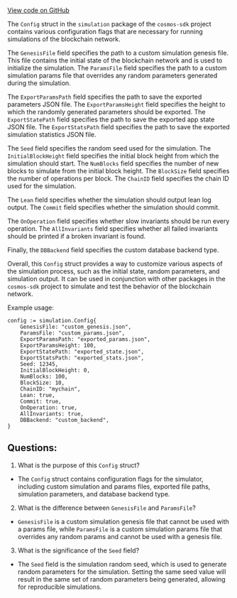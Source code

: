 [View code on GitHub](https://github.com/cosmos/cosmos-sdk/blob/main/types/simulation/config.go)

The `Config` struct in the `simulation` package of the `cosmos-sdk` project contains various configuration flags that are necessary for running simulations of the blockchain network. 

The `GenesisFile` field specifies the path to a custom simulation genesis file. This file contains the initial state of the blockchain network and is used to initialize the simulation. The `ParamsFile` field specifies the path to a custom simulation params file that overrides any random parameters generated during the simulation. 

The `ExportParamsPath` field specifies the path to save the exported parameters JSON file. The `ExportParamsHeight` field specifies the height to which the randomly generated parameters should be exported. The `ExportStatePath` field specifies the path to save the exported app state JSON file. The `ExportStatsPath` field specifies the path to save the exported simulation statistics JSON file. 

The `Seed` field specifies the random seed used for the simulation. The `InitialBlockHeight` field specifies the initial block height from which the simulation should start. The `NumBlocks` field specifies the number of new blocks to simulate from the initial block height. The `BlockSize` field specifies the number of operations per block. The `ChainID` field specifies the chain ID used for the simulation. 

The `Lean` field specifies whether the simulation should output lean log output. The `Commit` field specifies whether the simulation should commit. 

The `OnOperation` field specifies whether slow invariants should be run every operation. The `AllInvariants` field specifies whether all failed invariants should be printed if a broken invariant is found. 

Finally, the `DBBackend` field specifies the custom database backend type. 

Overall, this `Config` struct provides a way to customize various aspects of the simulation process, such as the initial state, random parameters, and simulation output. It can be used in conjunction with other packages in the `cosmos-sdk` project to simulate and test the behavior of the blockchain network. 

Example usage:
```
config := simulation.Config{
    GenesisFile: "custom_genesis.json",
    ParamsFile: "custom_params.json",
    ExportParamsPath: "exported_params.json",
    ExportParamsHeight: 100,
    ExportStatePath: "exported_state.json",
    ExportStatsPath: "exported_stats.json",
    Seed: 12345,
    InitialBlockHeight: 0,
    NumBlocks: 100,
    BlockSize: 10,
    ChainID: "mychain",
    Lean: true,
    Commit: true,
    OnOperation: true,
    AllInvariants: true,
    DBBackend: "custom_backend",
}
```
## Questions: 
 1. What is the purpose of this `Config` struct?
- The `Config` struct contains configuration flags for the simulator, including custom simulation and params files, exported file paths, simulation parameters, and database backend type.

2. What is the difference between `GenesisFile` and `ParamsFile`?
- `GenesisFile` is a custom simulation genesis file that cannot be used with a params file, while `ParamsFile` is a custom simulation params file that overrides any random params and cannot be used with a genesis file.

3. What is the significance of the `Seed` field?
- The `Seed` field is the simulation random seed, which is used to generate random parameters for the simulation. Setting the same seed value will result in the same set of random parameters being generated, allowing for reproducible simulations.